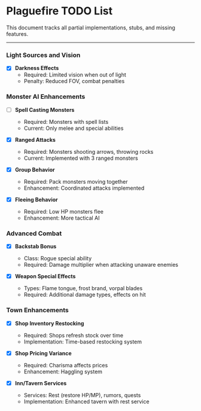 # Plaguefire TODO List

This document tracks all partial implementations, stubs, and missing features.


---

### Light Sources and Vision

- [x] **Darkness Effects**
  - Required: Limited vision when out of light
  - Penalty: Reduced FOV, combat penalties

### Monster AI Enhancements

- [ ] **Spell Casting Monsters**
  - Required: Monsters with spell lists
  - Current: Only melee and special abilities

- [x] **Ranged Attacks**
  - Required: Monsters shooting arrows, throwing rocks
  - Current: Implemented with 3 ranged monsters

- [x] **Group Behavior**
  - Required: Pack monsters moving together
  - Enhancement: Coordinated attacks implemented

- [x] **Fleeing Behavior**
  - Required: Low HP monsters flee
  - Enhancement: More tactical AI

### Advanced Combat

- [x] **Backstab Bonus**
  - Class: Rogue special ability
  - Required: Damage multiplier when attacking unaware enemies

- [x] **Weapon Special Effects**
  - Types: Flame tongue, frost brand, vorpal blades
  - Required: Additional damage types, effects on hit

### Town Enhancements

- [x] **Shop Inventory Restocking**
  - Required: Shops refresh stock over time
  - Implementation: Time-based restocking system

- [x] **Shop Pricing Variance**
  - Required: Charisma affects prices
  - Enhancement: Haggling system

- [x] **Inn/Tavern Services**
  - Services: Rest (restore HP/MP), rumors, quests
  - Implementation: Enhanced tavern with rest service


